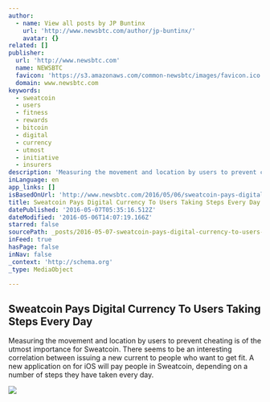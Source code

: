 ```yaml
---
author:
  - name: View all posts by JP Buntinx
    url: 'http://www.newsbtc.com/author/jp-buntinx/'
    avatar: {}
related: []
publisher:
  url: 'http://www.newsbtc.com'
  name: NEWSBTC
  favicon: 'https://s3.amazonaws.com/common-newsbtc/images/favicon.ico'
  domain: www.newsbtc.com
keywords:
  - sweatcoin
  - users
  - fitness
  - rewards
  - bitcoin
  - digital
  - currency
  - utmost
  - initiative
  - insurers
description: 'Measuring the movement and location by users to prevent cheating is of the utmost importance for Sweatcoin. There seems to be an interesting correlation between issuing a new current to people who want to get fit. A new application on for iOS will pay people in Sweatcoin, depending on a number of steps they have taken every day.'
inLanguage: en
app_links: []
isBasedOnUrl: 'http://www.newsbtc.com/2016/05/06/sweatcoin-pays-digital-currency-to-users-taking-steps-every-day/'
title: Sweatcoin Pays Digital Currency To Users Taking Steps Every Day
datePublished: '2016-05-07T05:35:16.512Z'
dateModified: '2016-05-06T14:07:19.166Z'
starred: false
sourcePath: _posts/2016-05-07-sweatcoin-pays-digital-currency-to-users-taking-steps-every.md
inFeed: true
hasPage: false
inNav: false
_context: 'http://schema.org'
_type: MediaObject

---
```

<article style=""><h1>Sweatcoin Pays Digital Currency To Users Taking Steps Every Day</h1><p>Measuring the movement and location by users to prevent cheating is of the utmost importance for Sweatcoin. There seems to be an interesting correlation between issuing a new current to people who want to get fit. A new application on for iOS will pay people in Sweatcoin, depending on a number of steps they have taken every day.</p><img src="http://s3.amazonaws.com/main-newsbtc-images/2016/05/06141225/Sweatcoin.png" /></article>